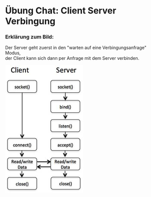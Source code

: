 # Übung Chat: Client Server Verbingung

### Erklärung zum Bild:

Der Server geht zuerst in den "warten auf eine Verbingungsanfrage" Modus,  
der Client kann sich dann per Anfrage mit dem Server verbinden. 

![client server socket picture](/client_server_socket.jpg)
